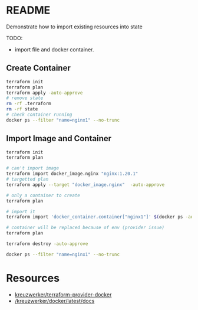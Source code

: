# README
Demonstrate how to import existing resources into state 

TODO: 
* import file and docker container.

## Create Container
```sh
terraform init
terraform plan
terraform apply -auto-approve
# remove state 
rm -rf .terraform
rm -rf state
# check container running
docker ps --filter "name=nginx1" --no-trunc 
```

## Import Image and Container
```sh
terraform init
terraform plan

# can't import image
terraform import docker_image.nginx "nginx:1.20.1"
# targetted plan
terraform apply --target "docker_image.nginx"  -auto-approve

# only a container to create
terraform plan

# import it
terraform import 'docker_container.container["nginx1"]' $(docker ps -aq --filter "name=nginx1" --no-trunc)

# container will be replaced because of env (provider issue)
terraform plan

terraform destroy -auto-approve

docker ps --filter "name=nginx1" --no-trunc 
```




# Resources 
* [kreuzwerker/terraform-provider-docker](https://github.com/kreuzwerker/terraform-provider-docker)  
* [/kreuzwerker/docker/latest/docs](https://registry.terraform.io/providers/kreuzwerker/docker/latest/docs)  